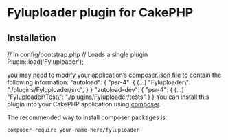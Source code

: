 # Fyluploader plugin for CakePHP

## Installation

// In config/bootstrap.php
// Loads a single plugin
Plugin::load('Fyluploader');

you may need to modify your application’s composer.json file to contain the following information:
 "autoload": {
"psr-4": {
    (...)
    "Fyluploader\\": "./plugins/Fyluploader/src",
  }
}
"autoload-dev": {
        "psr-4": {
            (...)
             "Fyluploader\\Test\\": "./plugins/Fyluploader/tests"
        }
    }
You can install this plugin into your CakePHP application using [composer](http://getcomposer.org).

The recommended way to install composer packages is:

```
composer require your-name-here/fyluploader
```
